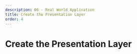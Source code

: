 ```yaml
---
description: 06 - Real World Application
title: Create the Presentation Layer
order: 4
---
```


# Create the Presentation Layer
<!-- 
In modular Liferay applications, the presentation layer is usually located in what's called the *web module*. For example, in the native Blogs application, this module is called [blogs-web](https://github.com/liferay/liferay-portal/tree/7.1.x/modules/apps/blogs). In terms of the MVC pattern, the web module typically contains both the view (user interface) and the controller (portlet) layers.

You can use a variety of technologies to develop Liferay portlets. Module templates are provided for example for:

* __mvc-portlet:__ Liferay MVC portlet
* __freemarker-portlet:__ portlet using Freemarker template language
* __npm-angular-portlet:__ Angular portlet
* __npm-react-portlet:__ React portlet
* __npm-vuejs-portlet:__ VueJS portlet
* __spring-mvc-portlet:__ Spring WAR style portlet
* __war-mvc-portlet:__ MVC WAR style portlet

You can also use JSF, Vaadin or with portlet 3.0, supported since Liferay DXP 7.1, or take advantage of Java EE CDI with Bean Portlets. There are plenty of examples available in [Liferay Blade Samples](https://github.com/liferay/liferay-blade-samples) and [Liferay Developer Network resources](https://dev.liferay.com).

The implementation steps and their order of execution depend on the chosen technology and approach. For the Gradebook exercise, we will, in general, be using the following approach:

1. Create the web module.
3. Implement portlet actions using MVC commands.
4. Implement portlet JSPs using tag libraries.
5. Implement portlet validation and feedback. 
2. Add localization resources.
6. Add CSS resources.
7. Add JavaScript resources.

Let's discuss the steps and concepts related to the user interface of our Gradebook application.

## Creating the Web Module

Liferay provides several module templates for building the presentation layer, like:

* __mvc portlet:__ a module template with a sample Liferay MVC portlet component, localization resources, and JSP files
* __freemarker-portlet:__ a module template for the user interface with FreeMarker templating language and FreeMarker portlet back-end. The FreeMarkerPortlet class is an extension of Liferay MVC portlet.
* __NPM portlets__: several Liferay MVC portlet-based templates for building the user interface with JavaScript frameworks like Angular and React; package management with NPM
* __spring-mvc-portlet:__ for building a Spring MVC portlet
* __war-mvc-portlet:__ a template for legacy WAR-style portlets

In addition to these, JSF and [Vaadin](https://vaadin.com/) portlet-type user interfaces are supported out of the box.

## Implementing Portlet Actions with MVC Commands

The interaction between a portlet back-end and a user is handled by portlet lifecycle methods as described in *Module 5 - Java Standard Portlet*. 

*MVC commands* are Liferay-provided, portlet lifecycle handler components meant to be used in conjunction with Liferay MVC portlets. They reduce the need for boilerplate portlet coding and provide a more modular application design compared to legacy-style lifecycle handlers. 

MVC commands are single class OSGi components, responsible for handling an action defined by components in the `mvc.command.name` property. Generally, three qualities wire an MVC command to the right action in the right place:
1. Wiring to a certain portlet lifecycle (render, action, resource) 
1. Responding to a certain command, defined in component properties with `mvc.command.name`
1. Registration to a certain portlet via the `javax.portlet.name` component property

> Notice that a single MVC command component can respond to multiple commands and also register to multiple portlets. 

The following diagram illustrates the architecture:

<img src="../images/mvc-commands.png" style="max-height:100%"/>

By convention, the MVC command classes are named by the following pattern, corresponding to the portlet lifecycle:

* \*MVCRenderCommand.java
* \*MVCActionCommand.java
* \*MVCResourceCommand.java

With this pattern, an MVC command responsible for rendering assignments list view could become `ViewAssignmentsMVCRenderCommand`.

## MVC Render Commands

MVC Render Commands handle portlet's *render* phase. They are called by setting the `mvcRenderCommandName` parameter in the calling URL:

```html
<portlet:renderURL var="viewEntryUrl">
    <portlet:param name="mvcRenderCommandName" value="/my_portlet/view_entry" />
    <portlet:param name="entryId" value="<%= String.valueOf(entry.getEntryId()) %>" />
</portlet:renderURL>

<a href="<%= viewEntryUrl">Click here to view the entry</a>
```

## MVC Action Commands

MVC action commands handle the portlet's *action* phase. Actions are typically form submits that trigger events, like entity update, on the model layer. The action to respond is defined in the calling URL's `name` parameter.

```html
<portlet:actionURL name="/my_portlet/edit_entry" var="editEntryURL" />

<aui:form action="<%= editEntryURL %>" method="post" name="fm">
```

## MVC Resource Commands

MVC Resource Commands handle the *resource serving* phase. As the resource serving lifecycle phase doesn't invoke the render phase, it's typically used for operations that don't need full page refresh. Such use cases can be, for example:

* Updating a list with Ajax call
* Subscription actions
* Captcha checking  

```html
<portlet:resourceURL id="/login/captcha" var="captchaURL" />
```

## Using Tag Libraries

Tag libraries are collections of user interface components called *tags* for JSP development. From a user interface design perspective, they allow a clean separation between the look-and-feel and business logic. 
Tag libraries can significantly reduce development time and remove boilerplate coding. 

Tags inside a tag library are JSP markup elements, which are replaced by a respective markup at render times. Tags available in a library can be browsed in the library's descriptor TLD file (inside taglib JAR).

Liferay-provided libraries contain tags for the most common user interface components (like forms) and are designed to be responsive. 

Below is an example of using a `liferay-ui` tag library for showing user details and rendered HTML. Notice the required library TLD declaration, which typically resides in an `init.jsp` file. Also notice the namespacing of the tag library, using the `prefix` attribute:

**init.jsp**
```java
<% @taglib uri="http://liferay.com/tld/ui" prefix="liferay-ui" %>
```

```html   view.jsp
<liferay-ui:user-display
    markupView="lexicon"
    showUserDetails="true"
    showUserName="true"
    userId="<%= themeDisplay.getRealUserId() %>"
    userName="<%= themeDisplay.getRealUser().getFullName() %>"
/>
```

**Rendered HTML**
```html
<div class="profile-header"> 
	<div class="nameplate"> 
		<div class="nameplate-field"> 
			<div class="user-icon-color-0 user-icon user-icon-default">
				<span>TT</span>
			</div> 
		</div> 
		<div class="nameplate-content"> 
			<div class="heading4"> 
				<a href="http://localhost:8080/web/test"> Test Test </a> 
			</div> </div> <div class="nameplate-content"> 
		</div> 
	</div> 
</div>
```

## Standard Tag Libraries

The *Portlet Standard* libraries are:
* __portlet:__ standard portlet JSR 168 tag library (overrun in Liferay's portlet\_2\_0 library)
* __portlet\_2\_0:__ standard portlet JSR 286 tag library (included in Liferay's liferay\_portlet\_2\_0\_ext)
* __portlet\_3\_0:__ standard portlet JSR 362 tag library 
* __JSTL tag libraries__ 

Standard JSTL Libraries contain general purpose tags, for example, for:

* Variables, conditionals (if-else), loops
* Formatting strings, dates, and numbers
* Basic string functions (replace, join, lowercase, etc.)
* Parsing XML
* Showing date 

Below is an example of standard JSTL tags usage (in `c` namespace):

```html
<c:choose>
	<c:when test="${themeDisplay.isSignedIn()}">
	<p>You appear to be signed in. Your groups: </p>
	<ul>
		<c:forEach items="${themeDisplay.getUser().getGroups()}" var="group">
			<li><c:out value = "${group.getName(locale)}"/></li>
		</c:forEach>
	</ul>
	</c:when>    
	<c:otherwise>
	<p>You are not signed in.
	</c:otherwise>
</c:choose>
```

The standard JSR-362 (portlet\_3\_0) library provides portlet lifecycle url generation and portlet namespacing. Below are examples of creating an action url and render url with the portlet 3.0 tag library:

**TLD_declaration**
```java
<%@ taglib uri="http://xmlns.jcp.org/portlet_3_0" prefix="portlet" %>
```

**actionURL**
```xml
<portlet:actionURL name="/gradebook/assignment/delete" var="deleteAssignmentURL">
	<portlet:param name="redirect" value="${currentURL}" />
	<portlet:param name="assignmentId" value="${assignment.assignmentId}" />
</portlet:actionURL>
```

**renderURL**
```xml
<portlet:renderURL var="viewSubmissionsURL">
	<portlet:param name="mvcRenderCommandName" value="/gradebook/submissions/view" />
	<portlet:param name="redirect" value="${currentURL}" />
	<portlet:param name="assignmentId" value="${assignment.getAssignmentId()}" />
</portlet:renderURL>
```

## Liferay Tag Libraries

Liferay provides a rich set of its own libraries, like:

* __liferay-theme:__ provides theme components
* __liferay-portlet:__ a wrapper for standard portlet\_2\_0 library
* __liferay-ui:__ contains numerous display tags like alert, icons, search-container
* __liferay-util:__ provides page-level tags like includes
* __aui:__ Responsive Alloy UI tags for forms and containers
* __liferay-security:__ provides doAsURL and permissionURL
* __clay:__ set of tags for creating Liferay Clay UI components
* __chart:__ charting and data modeling tags

The Clay library supersedes the AUI library of many parts, leveraging the Liferay Clay framework and providing tags, for example, for:

* Alerts
* Badges
* Buttons
* Cards
* Dropdown Menus and Action Menus
* Form Elements
* Icons
* Labels and links
* Navigation Bars
* Progress Bars
* Stickers

Below is an example of using the Clay library:

**init.jsp**
```java
<%@ taglib prefix="clay" uri="http://liferay.com/tld/clay" %>
```

**view.jsp**
```html
<clay:stripe
    message="This is a success message."
    style="success"
    title="Success"
/>
```

The code above renders as:

<img src="../images/clay-success-message.png" style="max-height:100%"/>

> See [Developer Network](https://dev.liferay.com/en/develop/tutorials/-/knowledge_base/7-2/front-end-taglibs) for more information about Liferay tag libraries.

## Implementing Validation and Feedback

In real world application design, it's important to have control over both user input and output. A robust validation is done on multiple layers, and it never relies solely on the user interface.

When implementing validation and feedback, it's good to be aware of Liferay's utility classes. Liferay provides utility classes for validation but other common tasks, like string manipulation, date formatting and parameter handling. Many of the utilities can be found in the [com.liferay.portal.kernel.util](https://docs.liferay.com/portal/7.2-latest/javadocs/portal-kernel/com/liferay/portal/kernel/util/package-summary.html) package and in the [Petra libraries](https://github.com/liferay/liferay-portal/tree/7.2.x/modules/apps/petra).

## Input Validation

There are many good reasons to implement multi-level input validation and user interface feedback in your applications:
1. __Security:__ to protect against malicious input, no user input should be allowed to enter the model layer without validation
1. __Usability:__ early validation and feedback provides a better user experience
1. __Resource usage:__ validation on a user interface reduces faulty form submissions and server load

__Client side__ input validation is provided with the `aui-validator` tag and Twitter Bootstrap.

The following tags support validation with `<aui-validator>` tag:

* `<aui:input>` 
* `<aui:select>`
* `<liferay-ui:input-date>`
* `<liferay-ui:input-search>`

Below is a simple example of using the `<aui-validator>` tag with `<aui-input>` tag:

```html
<aui:form> 
	<aui:input name="title" >
		<aui:validator name="required" errorMessage="Please enter the title."/>
	 </aui:input>
<aui:form>
```

A custom validator function can be provided for the `<aui-validator>` tag. The validator function has to return true or false:

```html
<aui:input name="title">
	<aui:validator errorMessage="you-must-specify-a-file-or-a-title" name="custom">
		function(val, fieldNode, ruleValue) {
			return ((val != '') || A.one('#<portlet:namespace />file').val() != ''); }
	</aui:validator>
</aui:input>
```

Liferay's user interface relies on Twitter Bootstrap to support its validation methods. Below is an example of using the `required` attribute:

```html
<form data-toggle="validator" role="form">
	<div class="form-group">
		<label for="inputName" class="control-label">Name</label>
		<input type="text" class="form-control" id="inputName" placeholder="Your Name" required>
	</div>
	<div class="form-group">
		<button type="submit" class="btn btn-primary">Submit</button>
	</div>
</form>  
```

On the __back-end__ side, the [Validator](https://github.com/liferay/liferay-portal/blob/7.2.x/portal-kernel/src/com/liferay/portal/kernel/util/Validator.java) utility class provides methods for common validation tasks:

```java
String name = ParamUtil.getString(request, “title”);
If (Validator.isNull(name)) { 
	SessionErrors.add(request, “title-empty”);
	return false;
}
```

## Note on AntiSamy

Although not a validation functionality as such, there is an additional security module that protects against malicious user input. The __AntiSamy__ module leverages the OWASP AntiSamy library, processing user input on form submit and stripping away all the HTML elements and content not explicitly allowed. The module is configurable through *Control Panel → System Settings → Foundation → AntiSamy Sanitizer*.

### Output Validation

In addition to input validation, an output validation for malicious content should be done to prevent malicious code from executing. Usually, this means escaping content prior to displaying.

On the client side, escaping can be done with the standard JSTL library:  

```html
<c:out escapeXML="true">${bodyText}</c:out>	
```

On the server side, the Liferay HTMLUtil class can be used:

```java
request.setAttribute("bodyText", HtmlUtil.escape(bodyText));	
```

## Showing Feedback

In Liferay portlet JSP applications, the feedback from the back-end to the user interface is often transported  with [SessionErrors](https://github.com/liferay/liferay-portal/blob/7.2.x/portal-kernel/src/com/liferay/portal/kernel/servlet/SessionErrors.java) and [SessionMessages](https://github.com/liferay/liferay-portal/blob/7.2.x/portal-kernel/src/com/liferay/portal/kernel/servlet/SessionMessages.java) objects. Below is an example demonstrating setting a message key in the back-end, doing a localization in `Language.properties`, and showing the message on the user interface using the `<liferay-ui:success>` and `<liferay-ui:error>` tags:

**Portlet class**
```java
String name = ParamUtil.getString(request, “title”);
If (Validator.isNull(name)) { 
	SessionErrors.add(request, “titleEmpty”);
	return false;
}

if (SessionErrors.isEmpty() {
	SessionMessages.add(request, “assignmentUpdatedSuccessfully”);
}
```

**Language.properties**
```java
assignment-updated-successfully=Assignment was updated successfully
please-enter-title=Please enter the title.
```

**view.jsp**
```html
<liferay-ui:success key="assignmentUpdatedSuccessfully" message="assignment-updated-successfully" />
<liferay-ui:error key="titleEmpty" message="please-enter-title" />
```

This renders on error as:

<img src="../images/please-enter-the-title.png" style="max-height:100%"/>

### Hiding Default Messages

Liferay sets default success messages for successful portlet actions. These messages can be hidden with portlet component properties:

```java
@Component(
	immediate = true,
	property = {
		...
		"javax.portlet.init-param.add-process-action-success-action=false",
		...
	},
	service = Portlet.class
)		 	 	 		
```

## Common Guidelines for Implementing Validation

* Establish validation on both the client and server side.
	* User interface validation is not for securing but for usability.
* Establish control over all input.
* Establish control over all output; escape the output on the user interface.
* Escaping of user-provided input should generally be done on render time, not storing time.

Overview of required steps for implementing basic validation in your application:
1. Validate user input on the user interface
1. Customize AntiSamy to filter input on form submit
1. Do back-end validation and add messages to the session objects
1. Show validation feedback on the screen using liferay-ui tag library
1. Clean user-contributed output 

## Internationalizing the Application

__Internationalization (i18n)__ means designing an application so that it isn't hardwired to one language only. 

Internationalization is not just about localizing your application, but about a preferable design pattern for any user interface-centric applications. Even if you don't intend to have your application support multiple languages, internationalization lets you create a loose coupling between the display messages and the business logic, making the application more manageable.

__Localization (i10n)__ is similar to internationalization, but adds support to a specific language.

## About Language Keys

Language keys are unique string identifiers for the display messages. The same keys can be reused in the code as many times as needed. As a good practice, you should use describing keys like *submit-form* to improve code readability. Parametrization of keys is supported.

## Language files

Language files, or localization files, contain a list of key value pairs for a single language. The default `Language.properties` file, which serves as a fallback default file, is automatically generated by a portlet module template and is located in the `src/main/resources/content` folder. 

Language files have the following naming syntax: `Language_LANGUAGE_CODE.properties`, where LANGUAGE_CODE is replaced either by:
* ISO 639-1 standard language code, or
* ISO 639-1 language code and ISO-3166 country code, separated by an underscore

Examples:

* Language\_en.properties (all the English variants)
* Language\_en\_US.properties (US English)

> Language files should use UTF-8 encoding.

## Configuring Language Resources

In order to use the language files, portlets and other components have to be made aware of the available resource bundles. In the case of portlets, this is done by defining the `javax.portlet.resource-bundle` component property. When using Liferay portlet module templates, default resources and component properties are created automatically.

## Localization Example

Let's now have a look at a concrete localization example. 

First, we have a portlet component and the `javax.portlet.resource-bundle` property. Notice that the value of the property is actually pointing to `src/main/resources/content/Language.properties`. The language file then contains a list of key value pairs for a specific language. Display messages are referenced by their respective keys, in this example, by using a Liferay tag library:

**Portlet class**
```java
@Component(
	immediate = true,
	property = {
		...
		"javax.portlet.resource-bundle=content.Language",			
		...
	},
	service = Portlet.class
)	
public class LocalizationExamplePortlet extends MVCPortlet {
	...
}
```

**Language.properties**
```properties
hello-stranger=Hello stranger
hello-you=Hello you
my-favourite-dogs-are-x-and-x=My favourite-dogs are {0} and {1} 
```

**view.jsp**
```html
<liferay-ui:message key="hello-stranger" />
<liferay-ui:message key="my-favourite-dogs-are" arguments="<%= new String[] {"Ryder", "Marshall" } %>"/>
```

> When using tag libraries, notice that when a matching language key is not found in the portlet language file, the lookup falls back to the portal resource bundle. If the value is not found, the key is shown.

## Note on Localizing Portlet Name

Portlet standard message localization follows a special pattern:

```html
javax.portlet.<portlet-name-field>.<portlet-id>=<translation>
```

Where the *portlet-name-field* can be one of the following:

* description
* display-name
* keywords
* short-title
* title

Gradebook portlet display name:

```java
javax.portlet.display-name.gradebook-web=Gradebook Portlet
```

## Localization in the Back-End

Accessing the localization resources in a Java class requires loading the resource bundle manually. The `target` property of the `ResourceBundleLoader` reference is used to filter the resource:

**Portlet class**
```java
public void doView(RenderRequest renderRequest, RenderResponse renderResponse) 
	throws IOException, PortletException {

	String helloStranger = getResourceBundleLocalization("hello-stranger", locale);
	String myFavoriteDogsAre = getResourceBundleLocalization("my-favourite-dogs-are-x-and-x",
		locale,  "Ryder", "Marshall");
}

private String getLanguageLocalization(String key, Locale locale, Object...objects)  {

	ResourceBundle resourceBundle = _resourceBundleLoader.loadResourceBundle(locale);
	String value = ResourceBundleUtil.getString(resourceBundle, key, objects);
	return value==null ? _language.format(locale, key, objects) : value;
}	

@Reference(
	target = "(bundle.symbolic.name=com.liferay.training.localization.example)", 
	unbind = "-"
)
private ResourceBundleLoader _resourceBundleLoader;

@Reference
private Language _language;

```

## Sharing Resource Bundles Between Modules

In modular OSGi design, a single module is self-contained and usually contains all the resources it needs. In a multi-module application, however, you'll sometimes want either to centralize all localization resources in a dedicated module or let modules access localization resources from each other. 

`-liferay-aggregate-resource-bundles` bnd instruction lets you use other resource bundles along with module's own resources:

```properties
-liferay-aggregate-resource-bundles: \
	[bundle.symbolic.name1],\
	[bundle.symbolic.name2]
```

> The current module’s resource bundle is prioritized over those of the listed modules.

## Adding CSS Resources

Portlet CSS files are defined in portlet component properties. The following properties are available, each of them allowing multiple values:

* `com.liferay.portlet.header-portal-css`
* `com.liferay.portlet.header-portlet-css`
* `com.liferay.portlet.footer-portal-css`
* `com.liferay.portlet.footer-portlet-css`

By default, header and footer CSS files are injected respectively in the page header and footer. The difference between `portal-css` and `portlet-css` is the context path with which the former is set to portal and the latter to the portlet context. Portlet CSS files are typically placed in the `META-INF/resources/css` folder.

Liferay uses SASS compiler. Files suffixed with `.scss` are SASS-compiled automatically: 

**CSS file**
```
css-portlet/src/main/resources/META-INF/resources/css/main.scss
```

**Component properties**
```java
...
"com.liferay.portlet.header-portlet-css=/css/main.css",
...
```

**Generated HTML**
```html
<head>
	...
	<link data-senna-track="temporary" href="http://localhost:8080/o/com.liferay.training.css/css/main.css?browserId=other&amp;themeId=classic_WAR_classictheme&amp;languageId=en_US&amp;b=7100&amp;t=1526032024000" id="605088bd" rel="stylesheet" type="text/css">
	...
```

> Notice that the reference to a CSS file in the portlet's properties is still `.css` even if you use the `.scss` as a suffix

## Adding JavaScript Resources

Following the logic of portlet component CSS properties, portlet JavaScript files can be defined with: 

* `com.liferay.portlet.header-portal-javascript`
* `com.liferay.portlet.header-portlet-javascript`
* `com.liferay.portlet.footer-portal-javascript`
* `com.liferay.portlet.footer-portlet-javascript`

The property values can be local paths or external URLs. If Javascript files are hosted locally, they are by convention stored in `META-INF/resources/js` folder. While this approach for including Javascripts works in simple cases, there are limitations to it especially when using 3rd party libraries. For example, scripts defined in the properties are loaded synchronously and they cannot be scoped or encapsulated. In more complex application it's recommended to use NPM based approaches. See the [Liferay Blade samples](https://github.com/liferay/liferay-blade-samples/tree/7.1/liferay-workspace/apps) for some options.

Portlet JavaScript resources are bundled and minified at compile time and served through combo servlet. An example:

**main1.js**
```java
console.log("This is the main1.js file.")
```

**main2.js**
```java   
console.log("This is the main2.js file.")
```

**Component Properties**
```java   
@Component(
	immediate = true,
	property = {
		...
		"com.liferay.portlet.header-portlet-javascript=/js/main1.js",
		"com.liferay.portlet.header-portlet-javascript=/js/main2.js",
		...
	},
	service = Portlet.class
)
public class CssAndJavascriptExample extends MVCPortlet {
}

```

**Generated HTML**
```html
<head>
	...
	<script data-senna-track="temporary" src="/combo?browserId=other&amp;minifierType=&amp;themeId=classic_WAR_classictheme&amp;languageId=en_US&amp;b=7100&amp;CssAndJavascriptExample_INSTANCE_3sSKqOIS8KsX:%2Fjs%2Fmain1.js&amp;CssAndJavascriptExample_INSTANCE_3sSKqOIS8KsX:%2Fjs%2Fmain2.js&amp;t=1526034802000" type="text/javascript">&lt;/script>
	...
</head>
```

The bundled, single JavaScript file contents:
```java
console.log("This is the main1.js file.")
console.log("This is the main2.js file.")
```

## Configuring JavaScript

To configure Javascript, look for the properties with the following prefixes in the [portal properties](https://github.com/liferay/liferay-portal/blob/7.2.x/portal-impl/src/portal.properties):

* javascript
* minifier
* combo

## Liferay JavaScript API

The Liferay JavaScript object is available on all the pages and contains helpful platform utilities like:

* __Liferay.Browser:__ browser capabilities detection 
* __Liferay.ThemeDisplay:__ ThemeDisplay object 
* __Liferay.Service:__ invokes Liferay services 
* __Liferay.Language:__ localization 

An example of calling a Liferay service with `Liferay.Service`:

```javascript
Liferay.Service(
	'/user/get-user-by-email-address',
	{
		companyId: Liferay.ThemeDisplay.getCompanyId(),
		emailAddress: 'test@liferay.com'
    },
    function(obj) {
            console.log(obj);
    }
);
```
## Good to Know 

Alloy UI and jQuery libraries are globally available, but the platform doesn't restrict you from using any other preferred library. Also, support for ES2015 as well as NPM modules is available as well as a configurable AMD loader. These topics are discussed more in detail in the Front-End Developer course.

## Links and Resources

* Alloy UI Validator: https://github.com/liferay/alloy-ui/blob/master/src/aui-form-validator/js/aui-form-validator.js
* Internationalizing Liferay applications: https://dev.liferay.com/en/develop/tutorials/-/knowledge_base/7-2/internationalization
* Using JavaScript in Portlets: https://dev.liferay.com/develop/tutorials/-/knowledge_base/7-2/using-javascript-in-your-portlets
* Liferay taglibs: https://docs.liferay.com/portal/7.2-latest/taglibs/util-taglib/

<div class="summary">
<h3>Knowledge Check</h3>
<ul>
  <li>In modular Liferay applications, the _____________ is usually located in the _____________ module.</li>
  <li>The web module typically contains both the _____________ (user interface) and the _____________ (portlet) layers.</li>
  <li>_____________ are Liferay-provided, _____________ meant to be used in conjunction with Liferay MVC portlets.</li>
  <li>There are three types of MVC commands:
	<ul>
		<li>_____________</li>
		<li>_____________</li>
		<li>_____________</li>
	</ul>
  </li> 
</ul>
</div> -->